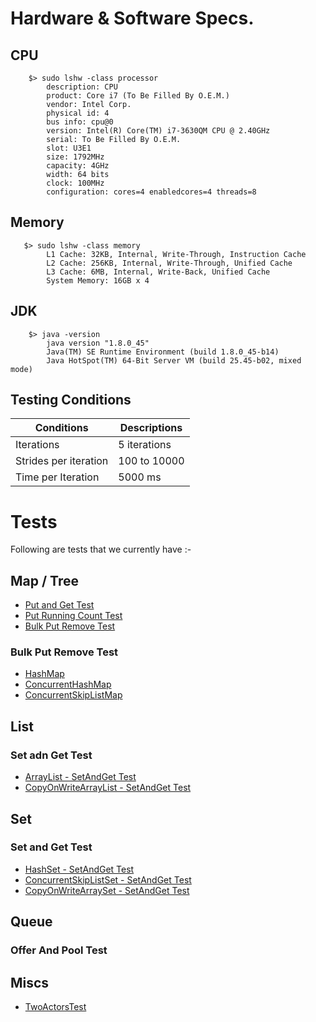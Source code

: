 # Hardware & Software Specs.

## CPU
```
    $> sudo lshw -class processor
        description: CPU
        product: Core i7 (To Be Filled By O.E.M.)
        vendor: Intel Corp.
        physical id: 4
        bus info: cpu@0
        version: Intel(R) Core(TM) i7-3630QM CPU @ 2.40GHz
        serial: To Be Filled By O.E.M.
        slot: U3E1
        size: 1792MHz
        capacity: 4GHz
        width: 64 bits
        clock: 100MHz
        configuration: cores=4 enabledcores=4 threads=8
```

## Memory
```
   $> sudo lshw -class memory
        L1 Cache: 32KB, Internal, Write-Through, Instruction Cache
        L2 Cache: 256KB, Internal, Write-Through, Unified Cache
        L3 Cache: 6MB, Internal, Write-Back, Unified Cache
        System Memory: 16GB x 4
```


## JDK
```
    $> java -version
        java version "1.8.0_45"
        Java(TM) SE Runtime Environment (build 1.8.0_45-b14)
        Java HotSpot(TM) 64-Bit Server VM (build 25.45-b02, mixed mode)
```

## Testing Conditions
Conditions                        | Descriptions
--------------------------------- | -------------
Iterations                        |  5 iterations
Strides per iteration             |  100 to 10000
Time per Iteration                |  5000 ms

# Tests
Following are tests that we currently have :-

## Map / Tree
- [Put and Get Test](results/map/PutAndGet_Test.md)
- [Put Running Count Test](results/map/PutRunningCount_Test.md)
- [Bulk Put Remove Test](results/map/BulkPutRemove_Test.md)

### Bulk Put Remove Test
- [HashMap](results/map/0000007.md)
- [ConcurrentHashMap](results/map/0000008.md)
- [ConcurrentSkipListMap](results/map/0000009.md)

## List
### Set adn Get Test
- [ArrayList - SetAndGet Test](results/list/0000001.md)
- [CopyOnWriteArrayList - SetAndGet Test](results/list/0000002.md)

## Set
### Set and Get Test
- [HashSet - SetAndGet Test](results/set/0000001.md)
- [ConcurrentSkipListSet - SetAndGet Test](results/set/0000002.md)
- [CopyOnWriteArraySet - SetAndGet Test](results/set/0000003.md)

## Queue
### Offer And Pool Test

## Miscs
- [TwoActorsTest](results/misc/0000001.md)


